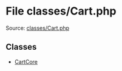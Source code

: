 File classes/Cart.php
=========

Source: [classes/Cart.php](https://github.com/PrestaShop/PrestaShop/blob/1.5.0.2/classes/Cart.php)


Classes
-------

* [CartCore](class.CartCore.md)

